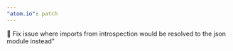 ```yaml
---
"atom.io": patch
---
```


🐛 Fix issue where imports from introspection would be resolved to the json module instead"
